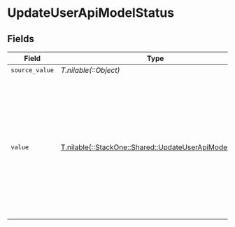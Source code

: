 # UpdateUserApiModelStatus


## Fields

| Field                                                                                                                                                         | Type                                                                                                                                                          | Required                                                                                                                                                      | Description                                                                                                                                                   | Example                                                                                                                                                       |
| ------------------------------------------------------------------------------------------------------------------------------------------------------------- | ------------------------------------------------------------------------------------------------------------------------------------------------------------- | ------------------------------------------------------------------------------------------------------------------------------------------------------------- | ------------------------------------------------------------------------------------------------------------------------------------------------------------- | ------------------------------------------------------------------------------------------------------------------------------------------------------------- |
| `source_value`                                                                                                                                                | *T.nilable(::Object)*                                                                                                                                         | :heavy_minus_sign:                                                                                                                                            | N/A                                                                                                                                                           |                                                                                                                                                               |
| `value`                                                                                                                                                       | [T.nilable(::StackOne::Shared::UpdateUserApiModelValue)](../../models/shared/updateuserapimodelvalue.md)                                                      | :heavy_minus_sign:                                                                                                                                            | The status of the user, e.g. whether the user is enabled, has been disabled (eg. by an admin), or is pending (ie: awaiting approval by the user or an admin). | enabled                                                                                                                                                       |
